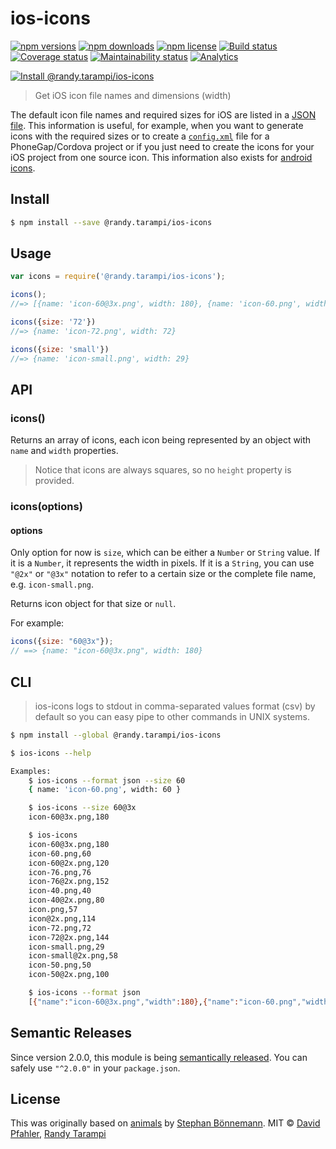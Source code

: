 # ios-icons 

[![npm versions](https://img.shields.io/npm/v/@randy.tarampi/ios-icons.svg?style=flat-square)](https://www.npmjs.org/package/@randy.tarampi/ios-icons)
[![npm downloads](https://img.shields.io/npm/dt/@randy.tarampi/ios-icons.svg?style=flat-square)](https://www.npmjs.com/package/@randy.tarampi/ios-icons)
[![npm license](https://img.shields.io/npm/l/@randy.tarampi/ios-icons.svg?registry_uri=https%3A%2F%2Fregistry.npmjs.com&style=flat-square)](https://www.npmjs.com/package/@randy.tarampi/ios-icons)
[![Build status](https://img.shields.io/travis/com/randytarampi/pwa.svg?style=flat-square)](https://travis-ci.com/randytarampi/pwa)
[![Coverage status](https://img.shields.io/coveralls/randytarampi/pwa.svg?style=flat-square)](https://coveralls.io/github/randytarampi/pwa?branch=master)
[![Maintainability status](https://img.shields.io/codeclimate/maintainability-percentage/randytarampi/pwa.svg?style=flat-square)](https://codeclimate.com/github/randytarampi/pwa/maintainability)
[![Analytics](https://ga-beacon.appspot.com/UA-50921068-1/beacon/github/randytarampi/pwa/?flat&useReferrer)](https://github.com/igrigorik/ga-beacon)


[![Install @randy.tarampi/ios-icons](https://nodeico.herokuapp.com/@randy.tarampi/ios-icons.svg)](https://www.npmjs.com/package/@randy.tarampi/ios-icons) 

> Get iOS icon file names and dimensions (width)

The default icon file names and required sizes for iOS are listed in a [JSON file](icons.json). This information is useful, for example, when you want to generate icons with the required sizes or to create a [`config.xml`](http://docs.phonegap.com/en/3.5.0/config_ref_images.md.html) file for a PhoneGap/Cordova project or if you just need to create the icons for your iOS project from one source icon.
This information also exists for [android icons](../android-icons).

## Install

```sh
$ npm install --save @randy.tarampi/ios-icons
```


## Usage

```js
var icons = require('@randy.tarampi/ios-icons');

icons();
//=> [{name: 'icon-60@3x.png', width: 180}, {name: 'icon-60.png', width: 60, ...}]

icons({size: '72'})
//=> {name: 'icon-72.png', width: 72}

icons({size: 'small'})
//=> {name: 'icon-small.png', width: 29}
```


## API

### icons()

Returns an array of icons, each icon being represented by an object with `name` and `width` properties.

> Notice that icons are always squares, so no `height` property is provided.

### icons(options)
#### options

Only option for now is `size`, which can be either a `Number` or `String` value. If it is a `Number`, it represents the width in pixels. If it is a `String`, you can use `"@2x"` or `"@3x"` notation to refer to a certain size or the complete file name, e.g. `icon-small.png`.

Returns icon object for that size or `null`.

For example:

```js
icons({size: "60@3x"});
// ==> {name: "icon-60@3x.png", width: 180}
```


## CLI
> ios-icons logs to stdout in comma-separated values format (csv) by default so you can easy pipe to other commands in UNIX systems.

```sh
$ npm install --global @randy.tarampi/ios-icons
```

```sh
$ ios-icons --help

Examples:
    $ ios-icons --format json --size 60
    { name: 'icon-60.png', width: 60 }

    $ ios-icons --size 60@3x
    icon-60@3x.png,180

    $ ios-icons
    icon-60@3x.png,180
    icon-60.png,60
    icon-60@2x.png,120
    icon-76.png,76
    icon-76@2x.png,152
    icon-40.png,40
    icon-40@2x.png,80
    icon.png,57
    icon@2x.png,114
    icon-72.png,72
    icon-72@2x.png,144
    icon-small.png,29
    icon-small@2x.png,58
    icon-50.png,50
    icon-50@2x.png,100

    $ ios-icons --format json
    [{"name":"icon-60@3x.png","width":180},{"name":"icon-60.png","width":60},{"name":"icon-60@2x.png","width":120},{"name":"icon-76.png","width":76},{"name":"icon-76@2x.png","width":152},{"name":"icon-40.png","width":40},{"name":"icon-40@2x.png","width":80},{"name":"icon.png","width":57},{"name":"icon@2x.png","width":114},{"name":"icon-72.png","width":72},{"name":"icon-72@2x.png","width":144},{"name":"icon-small.png","width":29},{"name":"icon-small@2x.png","width":58},{"name":"icon-50.png","width":50},{"name":"icon-50@2x.png","width":100}]
```

## Semantic Releases
Since version 2.0.0, this module is being [semantically released](https://github.com/boennemann/semantic-release). You can safely use `"^2.0.0"` in your `package.json`.

## License
This was originally based on [animals](https://github.com/boennemann/animals) by [Stephan Bönnemann](http://boennemann.me/).
MIT © [David Pfahler](http://excellenteasy.com), [Randy Tarampi](http://randytarampi.ca)
